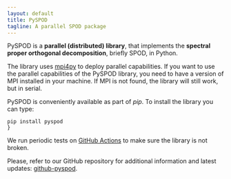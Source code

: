 ```yaml
---
layout: default
title: PySPOD
tagline: A parallel SPOD package
---
```


PySPOD is a **parallel (distributed) library**, that implements the **spectral proper orthogonal decomposition**, briefly SPOD, in Python.

The library uses [mpi4py](https://github.com/mpi4py/mpi4py) to deploy parallel capabilities.
If you want to use the parallel capabilities of the PySPOD library, you need to have a version of MPI installed in your machine.
If MPI is not found, the library will still work, but in serial.

PySPOD is conveniently available as part of _pip_.
To install the library you can type:

```shell
pip install pyspod
}
```

We run periodic tests on [GitHub Actions](https://github.com/mathe-lab/PySPOD/actions) to make sure the library is not broken.

Please, refer to our GitHub repository for additional information and latest updates: [github-pyspod](https://github.com/mathe-lab/PySPOD).
